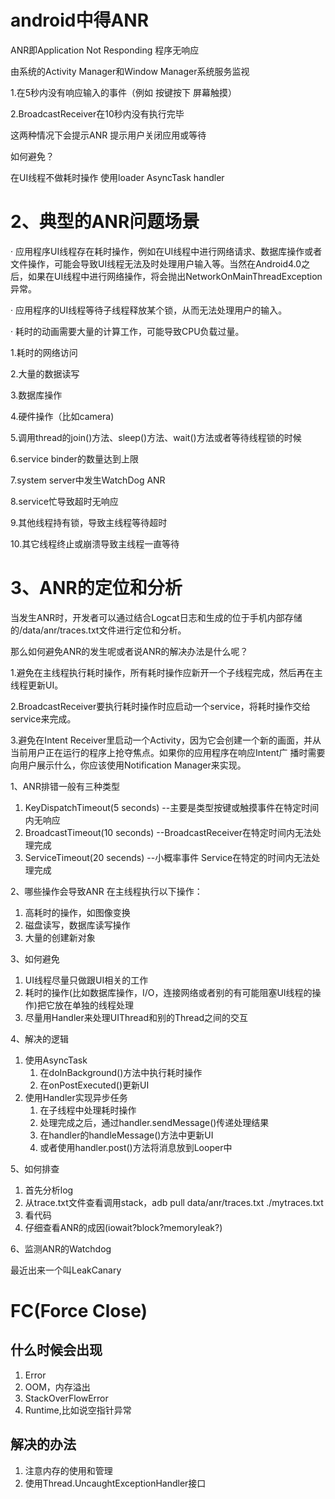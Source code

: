 android中得ANR
===


ANR即Application Not Responding 程序无响应 

由系统的Activity Manager和Window Manager系统服务监视

1.在5秒内没有响应输入的事件（例如 按键按下 屏幕触摸）

2.BroadcastReceiver在10秒内没有执行完毕

这两种情况下会提示ANR 提示用户关闭应用或等待

如何避免？

在UI线程不做耗时操作  使用loader AsyncTask handler 

# 2、典型的ANR问题场景

 · 应用程序UI线程存在耗时操作，例如在UI线程中进行网络请求、数据库操作或者文件操作，可能会导致UI线程无法及时处理用户输入等。当然在Android4.0之后，如果在UI线程中进行网络操作，将会抛出NetworkOnMainThreadException异常。

 · 应用程序的UI线程等待子线程释放某个锁，从而无法处理用户的输入。

 · 耗时的动画需要大量的计算工作，可能导致CPU负载过量。

1.耗时的网络访问

2.大量的数据读写

3.数据库操作

4.硬件操作（比如camera)

5.调用thread的join()方法、sleep()方法、wait()方法或者等待线程锁的时候

6.service binder的数量达到上限

7.system server中发生WatchDog ANR

8.service忙导致超时无响应

9.其他线程持有锁，导致主线程等待超时

10.其它线程终止或崩溃导致主线程一直等待

# 3、ANR的定位和分析

  当发生ANR时，开发者可以通过结合Logcat日志和生成的位于手机内部存储的/data/anr/traces.txt文件进行定位和分析。

那么如何避免ANR的发生呢或者说ANR的解决办法是什么呢？

1.避免在主线程执行耗时操作，所有耗时操作应新开一个子线程完成，然后再在主线程更新UI。

2.BroadcastReceiver要执行耗时操作时应启动一个service，将耗时操作交给service来完成。

3.避免在Intent Receiver里启动一个Activity，因为它会创建一个新的画面，并从当前用户正在运行的程序上抢夺焦点。如果你的应用程序在响应Intent广 播时需要向用户展示什么，你应该使用Notification Manager来实现。

1、ANR排错一般有三种类型

1.  KeyDispatchTimeout(5 seconds) --主要是类型按键或触摸事件在特定时间内无响应
2.  BroadcastTimeout(10 seconds) --BroadcastReceiver在特定时间内无法处理完成
3.  ServiceTimeout(20 secends) --小概率事件 Service在特定的时间内无法处理完成

2、哪些操作会导致ANR 在主线程执行以下操作：

1.  高耗时的操作，如图像变换
2.  磁盘读写，数据库读写操作
3.  大量的创建新对象

3、如何避免

1.  UI线程尽量只做跟UI相关的工作
2.  耗时的操作(比如数据库操作，I/O，连接网络或者别的有可能阻塞UI线程的操作)把它放在单独的线程处理
3.  尽量用Handler来处理UIThread和别的Thread之间的交互

4、解决的逻辑

1.  使用AsyncTask
    1.  在doInBackground()方法中执行耗时操作
    2.  在onPostExecuted()更新UI
2.  使用Handler实现异步任务
    1.  在子线程中处理耗时操作
    2.  处理完成之后，通过handler.sendMessage()传递处理结果
    3.  在handler的handleMessage()方法中更新UI
    4.  或者使用handler.post()方法将消息放到Looper中

5、如何排查

1.  首先分析log
2.  从trace.txt文件查看调用stack，adb pull data/anr/traces.txt ./mytraces.txt
3.  看代码
4.  仔细查看ANR的成因(iowait?block?memoryleak?)

6、监测ANR的Watchdog

最近出来一个叫LeakCanary

# FC(Force Close)
## 什么时候会出现

1.  Error
2.  OOM，内存溢出
3.  StackOverFlowError
4.  Runtime,比如说空指针异常

## 解决的办法

1.  注意内存的使用和管理
2.  使用Thread.UncaughtExceptionHandler接口
